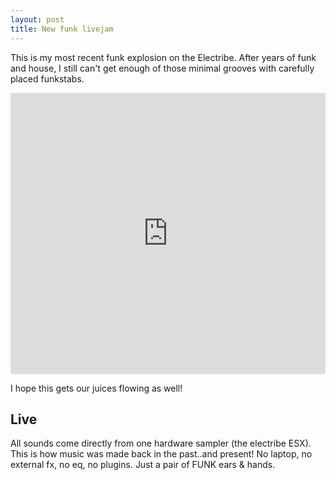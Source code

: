 ```yaml
---
layout: post
title: New funk livejam
---
```


This is my most recent funk explosion on the Electribe.
After years of funk and house, I still can't get enough of those minimal grooves with carefully placed funkstabs.

<iframe width="100%" height="450" scrolling="no" frameborder="no" src="https://w.soundcloud.com/player/?url=https%3A//api.soundcloud.com/tracks/181369486&amp;auto_play=false&amp;hide_related=false&amp;show_comments=true&amp;show_user=true&amp;show_reposts=false&amp;visual=true"></iframe>

I hope this gets our juices flowing as well!

## Live

All sounds come directly from one hardware sampler (the electribe ESX).
This is how music was made back in the past..and present!
No laptop, no external fx, no eq, no plugins.
Just a pair of FUNK ears & hands.

